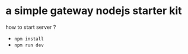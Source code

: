# a simple gateway nodejs starter kit

how to start server ?

- ```npm install```
- ```npm run dev```
